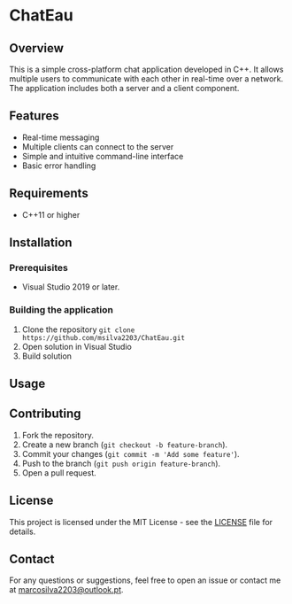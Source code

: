 # ChatEau

## Overview
This is a simple cross-platform chat application developed in C++. It allows multiple users to communicate with each other in real-time over a network. The application includes both a server and a client component.

## Features
- Real-time messaging
- Multiple clients can connect to the server
- Simple and intuitive command-line interface
- Basic error handling

## Requirements
- C++11 or higher

## Installation

### Prerequisites
- Visual Studio 2019 or later.

### Building the application
1. Clone the repository `git clone https://github.com/msilva2203/ChatEau.git`
2. Open solution in Visual Studio
3. Build solution

## Usage

## Contributing
1. Fork the repository.
2. Create a new branch (`git checkout -b feature-branch`).
3. Commit your changes (`git commit -m 'Add some feature'`).
4. Push to the branch (`git push origin feature-branch`).
5. Open a pull request.

## License
This project is licensed under the MIT License - see the [LICENSE](LICENSE.txt) file for details.

## Contact
For any questions or suggestions, feel free to open an issue or contact me at marcosilva2203@outlook.pt.
